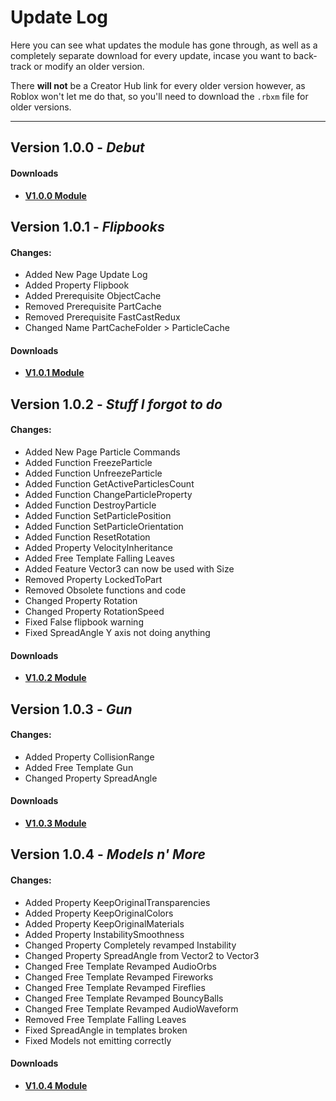 # Update Log

Here you can see what updates the module has gone through, as well as a completely separate download for every update, incase you want to back-track or modify an older version.

There **will not** be a Creator Hub link for every older version however, as Roblox won't let me do that, so you'll need to download the `.rbxm` file for older versions.

---

## Version 1.0.0 - *Debut*
#### Downloads
- **[V1.0.0 Module](downloads/OldModules/3DParticleEmitterV1.0.0.rbxm)**


## Version 1.0.1 - *Flipbooks*
#### Changes:
- <span class="update-log added">Added New Page</span> Update Log
- <span class="update-log added">Added Property</span> Flipbook
- <span class="update-log added">Added Prerequisite</span> ObjectCache
- <span class="update-log removed">Removed Prerequisite</span> PartCache
- <span class="update-log removed">Removed Prerequisite</span> FastCastRedux
- <span class="update-log changed">Changed Name</span> PartCacheFolder > ParticleCache

#### Downloads
- **[V1.0.1 Module](downloads/OldModules/ParticleEmitter3DV1.0.1.rbxm)**

## Version 1.0.2 - *Stuff I forgot to do*
#### Changes:
- <span class="update-log added">Added New Page</span> Particle Commands
- <span class="update-log added">Added Function</span> FreezeParticle
- <span class="update-log added">Added Function</span> UnfreezeParticle
- <span class="update-log added">Added Function</span> GetActiveParticlesCount
- <span class="update-log added">Added Function</span> ChangeParticleProperty
- <span class="update-log added">Added Function</span> DestroyParticle
- <span class="update-log added">Added Function</span> SetParticlePosition
- <span class="update-log added">Added Function</span> SetParticleOrientation
- <span class="update-log added">Added Function</span> ResetRotation
- <span class="update-log added">Added Property</span> VelocityInheritance
- <span class="update-log added">Added Free Template</span> Falling Leaves
- <span class="update-log added">Added Feature</span> Vector3 can now be used with Size
- <span class="update-log removed">Removed Property</span> LockedToPart
- <span class="update-log removed">Removed</span> Obsolete functions and code
- <span class="update-log changed">Changed Property</span> Rotation
- <span class="update-log changed">Changed Property</span> RotationSpeed
- <span class="update-log fixed">Fixed</span> False flipbook warning
- <span class="update-log fixed">Fixed</span> SpreadAngle Y axis not doing anything

#### Downloads
- **[V1.0.2 Module](downloads/OldModules/ParticleEmitter3DV1.0.2.rbxm)**

## Version 1.0.3 - *Gun*
#### Changes:
- <span class="update-log added">Added Property</span> CollisionRange
- <span class="update-log added">Added Free Template</span> Gun
- <span class="update-log changed">Changed Property</span> SpreadAngle

#### Downloads
- **[V1.0.3 Module](downloads/OldModules/ParticleEmitter3DV1.0.3.rbxm)**

## Version 1.0.4 - *Models n' More*
#### Changes:
- <span class="update-log added">Added Property</span> KeepOriginalTransparencies
- <span class="update-log added">Added Property</span> KeepOriginalColors
- <span class="update-log added">Added Property</span> KeepOriginalMaterials
- <span class="update-log added">Added Property</span> InstabilitySmoothness
- <span class="update-log changed">Changed Property</span> Completely revamped Instability
- <span class="update-log changed">Changed Property</span> SpreadAngle from Vector2 to Vector3
- <span class="update-log changed">Changed Free Template</span> Revamped AudioOrbs
- <span class="update-log changed">Changed Free Template</span> Revamped Fireworks
- <span class="update-log changed">Changed Free Template</span> Revamped Fireflies
- <span class="update-log changed">Changed Free Template</span> Revamped BouncyBalls
- <span class="update-log changed">Changed Free Template</span> Revamped AudioWaveform
- <span class="update-log removed">Removed Free Template</span> Falling Leaves
- <span class="update-log fixed">Fixed</span> SpreadAngle in templates broken
- <span class="update-log fixed">Fixed</span> Models not emitting correctly

#### Downloads
- **[V1.0.4 Module](downloads/ParticleEmitter3DV1.0.4.rbxm)**